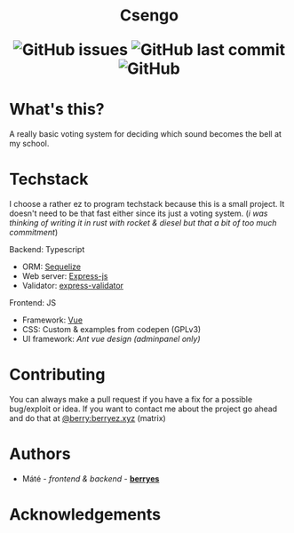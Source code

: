 

<h1 align="center"> Csengo 

<br>

 ![GitHub issues](https://img.shields.io/github/issues/berryes/csengo?color=%23BF1363&style=for-the-badge) ![GitHub last commit](https://img.shields.io/github/last-commit/berryes/csengo?color=%23BF1363&logoColor=%23BF1363&style=for-the-badge) ![GitHub](https://img.shields.io/github/license/berryes/csengo?color=%23BF1363&logoColor=%23BF1363&style=for-the-badge)
</h1>

# What's this?
A really basic voting system for deciding which sound becomes the bell at my school.

# Techstack
I choose a rather ez to program techstack because this is a small project. It doesn't need to be that fast either since its just a voting system. (*i was thinking of writing it in rust with rocket & diesel but that a bit of too much commitment*)

Backend: Typescript
- ORM: [Sequelize](https://sequelize.org/)
- Web server: [Express-js](https://expressjs.com/)
- Validator: [express-validator](https://express-validator.github.io/docs)

Frontend: JS
- Framework: [Vue](https://vuejs.org/)
- CSS: Custom & examples from codepen (GPLv3)
- UI framework: *Ant vue design (adminpanel only)*

# Contributing
You can always make a pull request if you have a fix for a possible bug/exploit or idea.
If you want to contact me about the project go ahead and do that at 
[@berry:berryez.xyz](https://matrix.to/#/@berry:berryez.xyz) (matrix)

# Authors 
- Máté - *frontend & backend* - [**berryes**](https://matrix.to/#/@berry:berryez.xyz)

# Acknowledgements

